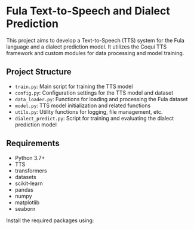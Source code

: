 # Fula Text-to-Speech and Dialect Prediction

This project aims to develop a Text-to-Speech (TTS) system for the Fula language and a dialect prediction model. It utilizes the Coqui TTS framework and custom modules for data processing and model training.

## Project Structure

- `train.py`: Main script for training the TTS model
- `config.py`: Configuration settings for the TTS model and dataset
- `data_loader.py`: Functions for loading and processing the Fula dataset
- `model.py`: TTS model initialization and related functions
- `utils.py`: Utility functions for logging, file management, etc.
- `dialect_predict.py`: Script for training and evaluating the dialect prediction model

## Requirements

- Python 3.7+
- TTS
- transformers
- datasets
- scikit-learn
- pandas
- numpy
- matplotlib
- seaborn

Install the required packages using:
